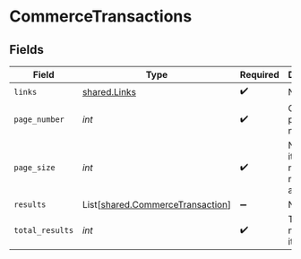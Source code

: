 # CommerceTransactions


## Fields

| Field                                                                          | Type                                                                           | Required                                                                       | Description                                                                    |
| ------------------------------------------------------------------------------ | ------------------------------------------------------------------------------ | ------------------------------------------------------------------------------ | ------------------------------------------------------------------------------ |
| `links`                                                                        | [shared.Links](../../models/shared/links.md)                                   | :heavy_check_mark:                                                             | N/A                                                                            |
| `page_number`                                                                  | *int*                                                                          | :heavy_check_mark:                                                             | Current page number.                                                           |
| `page_size`                                                                    | *int*                                                                          | :heavy_check_mark:                                                             | Number of items to return in results array.                                    |
| `results`                                                                      | List[[shared.CommerceTransaction](../../models/shared/commercetransaction.md)] | :heavy_minus_sign:                                                             | N/A                                                                            |
| `total_results`                                                                | *int*                                                                          | :heavy_check_mark:                                                             | Total number of items.                                                         |
